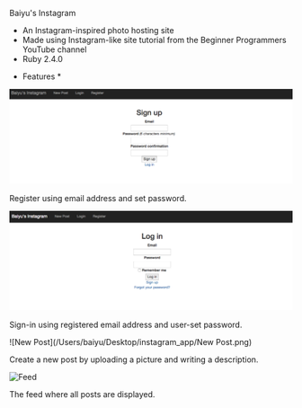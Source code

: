Baiyu's Instagram

- An Instagram-inspired photo hosting site
- Made using Instagram-like site tutorial from the Beginner Programmers YouTube channel
- Ruby 2.4.0

* Features *

![Register](https://github.com/baiyuli/BaiyusInstagram/blob/master/Register.png)

Register using email address and set password.


![Sign-in](https://github.com/baiyuli/BaiyusInstagram/blob/master/Sign-in.png)

Sign-in using registered email address and user-set password.


![New Post](/Users/baiyu/Desktop/instagram_app/New Post.png)

Create a new post by uploading a picture and writing a description.


![Feed](/Users/baiyu/Desktop/instagram_app/Feed.png)

The feed where all posts are displayed.



